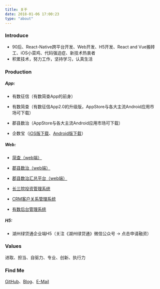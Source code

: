 ```yaml
---
title: 关于
date: 2018-01-06 17:00:23
type: "about"
---
```


### Introduce

- 90后、React-Native跨平台开发、Web开发、H5开发、React and Vue搬砖工、iOS小菜鸡、代码强迫症、新技术热衷者
- 积累技术，努力工作，坚持学习，认真生活

### Production

##### App:

- 有数征信（有数简查App的前身）

- 有数简查（有数征信App2.0的升级版，AppStore与各大主流Android应用市场可下载）

- 郡县数治（AppStore与各大主流Android应用市场可下载）

- 企数宝（[iOS版下载](https://www.pgyer.com/uuuZ)、[Android版下载](https://www.pgyer.com/ZAXO)）

##### Web:

- [简查（web端）](https://jc.yscredit.com/)

- [郡县数治（web端）](https://data-town.yscredit.com/index)

- [郡县数治汇总平台（web端）](http://manage-town.yscredit.com/platform/index)

- [长三院投资管理系统](http://www.thhzim.com/loginIndex)

- [CRM客户关系管理系统](http://crm.yscredit.com/login)

- [有数后台管理系统](http://ysadmin.yscredit.com/login)

##### H5:

- 湖州绿贷通企业端H5（关注《湖州绿贷通》微信公众号 -> 点击申请融资）

### Values

进取、担当、自驱力、专业、创新、执行力

### Find Me

[GitHub](https://github.com/FengXianSen)、[Blog](https://fengxiansen.github.io/)、[E-Mail](https://fengxiansen333@gmail.com)
